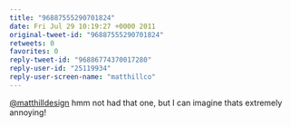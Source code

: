 ```yaml
---
title: "96887555290701824"
date: Fri Jul 29 10:19:27 +0000 2011
original-tweet-id: "96887555290701824"
retweets: 0
favorites: 0
reply-tweet-id: "96886774370017280"
reply-user-id: "25119934"
reply-user-screen-name: "matthillco"
---
```

<a href="https://twitter.com/matthilldesign">@matthilldesign</a> hmm not had that one, but I can imagine thats extremely annoying!
